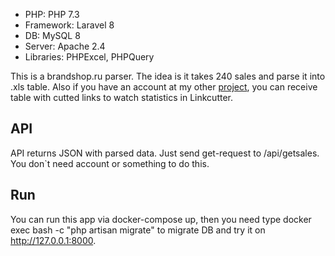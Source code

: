 <ul>
    <li>PHP: PHP 7.3</li>
    <li>Framework: Laravel 8</li>
    <li>DB: MySQL 8</li>
    <li>Server: Apache 2.4</li>
    <li>Libraries: PHPExcel, PHPQuery</li>
</ul>

<p>This is a brandshop.ru parser. The idea is it takes 240 sales and parse it into .xls table. Also if you have an account at my other <a href="https://github.com/Obolduy/linkcutter">project</a>, you can receive table with cutted links to watch statistics in Linkcutter.</p>

<h2>API</h2>
<p>API returns JSON with parsed data. Just send get-request to /api/getsales. You don`t need account or something to do this.</p>

<h2>Run</h2>
<p>You can run this app via docker-compose up, then you need type docker exec <CONTAINER ID> bash -c "php artisan migrate" to migrate DB and try it on <a href="http://127.0.0.1:8100">http://127.0.0.1:8000</a>.</p>